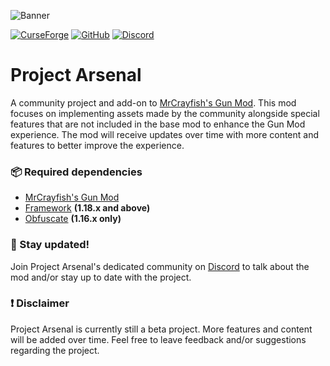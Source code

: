 ![Banner](https://i.postimg.cc/02NvWc3q/projectarsenalbanner.png)

[![CurseForge](http://cf.way2muchnoise.eu/full_683122_downloads.svg?badge_style=for_the_badge)](https://www.curseforge.com/minecraft/mc-mods/project-arsenal)
[![GitHub](https://img.shields.io/badge/GitHub-171515?style=for-the-badge&logo=github&logoColor=white)](https://www.github.com/HaloOfBlocks/ProjectArsenal)
[![Discord](https://img.shields.io/badge/Discord-7289DA?style=for-the-badge&logo=discord&logoColor=white)](https://discord.com/invite/47c9FG7fdW)

# Project Arsenal
A community project and add-on to [MrCrayfish's Gun Mod](https://www.curseforge.com/minecraft/mc-mods/mrcrayfishs-gun-mod).
This mod focuses on implementing assets made by the community alongside special features that are not included in the base mod to enhance the Gun Mod experience.
The mod will receive updates over time with more content and features to better improve the experience.

### 📦 Required dependencies
* [MrCrayfish's Gun Mod](https://www.curseforge.com/minecraft/mc-mods/mrcrayfishs-gun-mod)
* [Framework](https://www.curseforge.com/minecraft/mc-mods/framework) **(1.18.x and above)**
* [Obfuscate](https://www.curseforge.com/minecraft/mc-mods/obfuscate) **(1.16.x only)**

### 🔔 Stay updated!
Join Project Arsenal's dedicated community on [Discord](https://discord.com/invite/47c9FG7fdW) to talk about the mod and/or stay up to date with the project.

### ❗ Disclaimer
Project Arsenal is currently still a beta project.
More features and content will be added over time.
Feel free to leave feedback and/or suggestions regarding the project.
